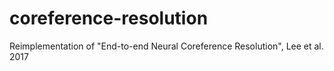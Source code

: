 # coreference-resolution
Reimplementation of "End-to-end Neural Coreference Resolution", Lee et al. 2017
